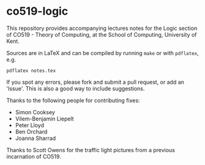 # co519-logic

This repository provides accompanying lectures notes for the Logic section of CO519 - Theory of Computing, at the School of Computing, University of Kent.

Sources are in LaTeX and can be compiled by running `make` or with `pdflatex`, e.g.

    pdflatex notes.tex

If you spot any errors, please fork and submit a pull request, or add an 'Issue'. This is also a good way to include suggestions.

Thanks to the following people for contributing fixes:
* Simon Cooksey
* Vilem-Benjamin Liepelt
* Peter Lloyd
* Ben Orchard
* Joanna Sharrad

Thanks to Scott Owens for the traffic light pictures from a previous incarnation of CO519.
